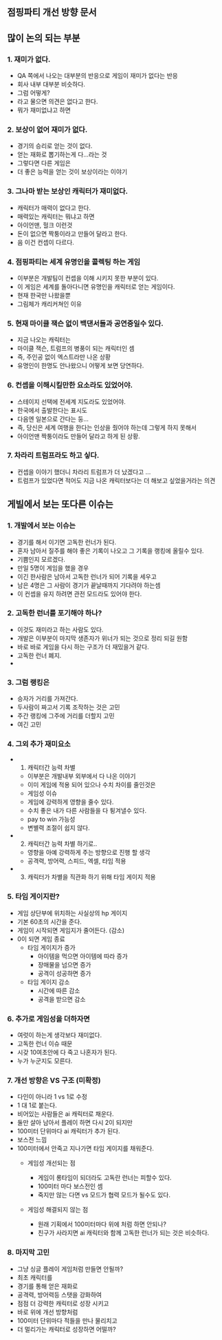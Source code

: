 ## 점핑파티 개선 방향 문서

## 많이 논의 되는 부분
### 1. 재미가 없다. 
- QA 쪽에서 나오는 대부분의 반응으로 게임이 재미가 없다는 반응
- 회사 내부 대부분 비슷하다. 
- 그럼 어떻게?
- 라고 물으면 의견은 없다고 한다. 
- 뭐가 재미없냐고 하면

### 2. 보상이 없어 재미가 없다.
- 경기의 승리로 얻는 것이 없다. 
- 얻는 재화로 뽑기하는게 다...라는 것
- 그렇다면 다른 게임은 
- 더 좋은 능력을 얻는 것이 보상이라는 이야기 

### 3. 그나마 받는 보상인 캐릭터가 재미없다. 
- 캐릭터가 매력이 없다고 한다. 
- 매력있는 캐릭터는 뭐냐고 하면 
- 아이언맨, 헐크 이런것
- 돈이 없으면 짝퉁이라고 만들어 달라고 한다. 
- 음 이건 컨셉이 다르다.

### 4. 점핑파티는 세계 유명인을 콜렉팅 하는 게임 
- 이부분은 개발팀이 컨셉을 이해 시키지 못한 부분이 있다. 
- 이 게임은 세계를 돌아다니면 유명인을 캐릭터로 얻는 게임이다.
- 현재 한국만 나왔을뿐
- 그림체가 캐리커쳐인 이유
 
### 5. 현재 마이클 잭슨 없이 백댄서들과 공연중일수 있다.
- 지금 나오는 캐릭터는 
- 마이클 잭슨, 트럼프의 병풍이 되는 캐릭터인 셈 
- 즉, 주인공 없이 엑스트라만 나온 상황  
- 유명인이 한명도 안나왔으니 어떻게 보면 당연하다. 

### 6. 컨셉을 이해시킬만한 요소라도 있었어야.
- 스테이지 선택에 전세계 지도라도 있었어야.
- 한국에서 출발한다는 표시도
- 다음엔 일본으로 간다는 둥... 
- 즉, 당신은 세계 여행을 한다는 인상을 줬어야 하는데 그렇게 하지 못해서 
- 아이언맨 짝퉁이라도 만들어 달라고 하게 된 상황.

### 7. 차라리 트럼프라도 하고 싷다. 
- 컨셉을 이야기 했더니 차라리 트럼프가 더 났겠다고 ... 
- 트럼프가 있었다면 적어도 지금 나온 캐릭터보다는 더 해보고 싶었을거라는 의견 


## 게빌에서 보는 또다른 이슈는 
### 1. 개발에서 보는 이슈는 
- 경기를 해서 이기면 고독한 런너가 된다. 
- 혼자 남아서 질주를 해야 좋은 기록이 나오고 그 기록을 랭킹에 올릴수 있다. 
- 기쁨인지 모르겠다. 
- 만일 5명이 게임을 했을 경우 
- 이긴 한사람은 남아서 고독한 런너가 되어 기록을 세우고 
- 남은 4명은 그 사람이 경기가 끝날때까지 기다려야 하는셈
- 이 컨셉을 유지 하려면 관전 모드라도 있어야 한다. 

### 2. 고독한 런너를 포기해야 하나?
- 이것도 재미라고 하는 사람도 있다. 
- 개발은 이부분이 마지막 생존자가 위너가 되는 것으로 정리 되길 원함
- 바로 바로 게임을 다시 하는 구조가 더 재밌을거 같다. 
- 고독한 런너 폐지.
- 
### 3. 그럼 랭킹은
- 승자가 거리를 가져간다. 
- 두사람이 짜고서 기록 조작하는 것은 고민
- 주간 랭킹에 그주에 거리를 더할지 고민
- 여긴 고민 

### 4. 그외 추가 재미요소
- 1. 캐릭터간 능력 차별
  - 이부분은 개발내부 외부에서 다 나온 이야기 
  - 이미 게임에 적용 되어 있으나 수치 차이를 줄인것은 
  - 게임성 이슈
  - 게임에 강력하게 영향을 줄수 있다. 
  - 수치 좋은 내가 다른 사람들을 다 튕겨낼수 있다. 
  - pay to win 가능성 
  - 변별력 조절이 쉽지 않다.
- 2. 캐릭터간 능력 차별 하기로..
  - 영향을 아예 강력하게 주는 방향으로 진행 할 생각
  - 공격력, 방어력, 스피드, 엑셀, 타임 적용
- 3. 캐릭터가 차별을 직관화 하기 위해 타임 게이지 적용

### 5. 타임 게이지란?    
- 게임 상단부에 위치하는 사실상의 hp 게이지
- 기본 60초의 시간을 준다. 
- 게임이 시작되면 게임지가 줄어든다. (감소)
- 0이 되면 게임 종료 
  - 타임 게이지가 증가
    - 아이템을 먹으면 아이템에 따라 증가
    - 장매물을 넘으면 증가
    - 공격이 성공하면 증가 
  - 타임 게이지 감소
    - 시간에 따른 감소
    - 공격을 받으면 감소 
       
### 6. 추가로 게임성을 더하자면
- 여럿이 하는게 생각보다 재미없다. 
- 고독한 런너 이슈 때문
- 시갖 10여초안에 다 죽고 나혼자가 된다. 
- 누가 누군지도 모른다. 

### 7. 개선 방향은 VS 구조 (미확정)
- 다인이 아니라 1 vs 1로 수정
- 1 대 1로 붙는다. 
- 비어있는 사람들은 ai 캐릭터로 채운다.
- 둘만 살아 남아서 플레이 하면 다시 2이 되지만 
- 100미터 단위마다 ai 캐릭터가 추가 된다.
- 보스전 느낌 
- 100미터에서 안죽고 지나가면 타임 게이지를 채워준다.  
  - 게임성 개선되는 점 
    - 게임이 롱타임이 되더라도 고독란 런너는 피할수 있다. 
    - 100미터 마다 보스전인 셈 
    - 죽지만 않는 다면 vs 모드가 협력 모드가 될수도 있다. 
   
   - 게임성 해결되지 않는 점
      - 원래 기획에서 100미터마다 위에 처럼 하면 안되나?    
      - 친구가 사라지면 ai 캐릭터와 함께 고독한 런너가 되는 것은 비슷하다. 

### 8. 마지막 고민
- 그냥 싱글 플레이 게임처럼 만들면 안될까?
- 최초 캐릭터를 
- 경기를 통해 얻은 재화로 
- 공격력, 방어력등 스탯을 강화하여 
- 점점 더 강력한 캐릭터로 성장 시키고 
- 바로 위에 개선 방향처럼
- 100미터 단위마다 적들을 만나 물리치고 
- 더 멀리가는 캐릭터로 성장하면 어떨까?
